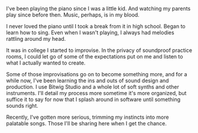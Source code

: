 I've been playing the piano since I was a little kid. And watching my parents play since before then. Music, perhaps, is in my blood.

I never loved the piano until I took a break from it in high school. Began to learn how to sing. Even when I wasn't playing, I always had melodies rattling around my head.

It was in college I started to improvise. In the privacy of soundproof practice rooms, I could let go of some of the expectations put on me and listen to what I actually wanted to create.

Some of those improvisations go on to become something more, and for a while now, I've been learning the ins and outs of sound design and production. I use Bitwig Studio and a whole lot of soft synths and other instruments. I'll detail my process more sometime it's more organized, but suffice it to say for now that I splash around in software until something sounds right.

Recently, I've gotten more serious, trimming my instincts into more palatable songs. Those I'll be sharing here when I get the chance.